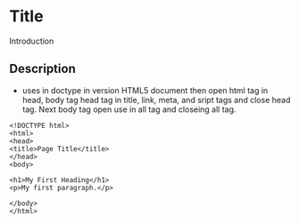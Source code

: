# Title

Introduction

## Description

* uses in doctype in version HTML5 document then open html tag in head, body tag head tag in title, link, meta, and sript tags and close head tag.
Next body tag open use in all tag and closeing all tag.

```md040
<!DOCTYPE html>
<html>
<head>
<title>Page Title</title>
</head>
<body>

<h1>My First Heading</h1>
<p>My first paragraph.</p>

</body>
</html>
```
